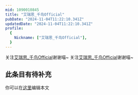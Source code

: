 ```yaml
---
mid: 1090010845
title: "艾瑞思_千鸟Official"
pubDate: "2024-11-04T11:22:10.341Z"
updatedDate: "2024-11-04T11:22:10.341Z"
profile:
  {
    Nickname: ["艾瑞思_千鸟Official"],
  }
---
```


关注[艾瑞思_千鸟Official](https://space.bilibili.com/1090010845)谢谢喵~ 关注[艾瑞思_千鸟Official](https://space.bilibili.com/1090010845)谢谢喵~

## 此条目有待补充
你可以在[这里](https://github.com/Yuhanawa/VTuber.ICU/edit/master/src/content/v/艾瑞思_千鸟Official/index.md)编辑本文
